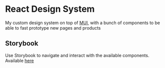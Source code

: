 # React Design System

My custom design system on top of [MUI](https://mui.com/material-ui/), with a bunch of components to be able to fast prototype new pages and products

## Storybook

Use Storybook to navigate and interact with the available components. Available [here](https://pautena.com/react-design-system)